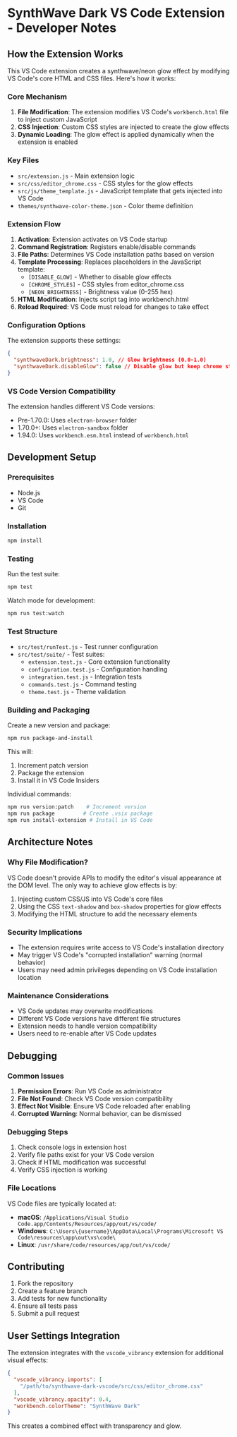 # SynthWave Dark VS Code Extension - Developer Notes

## How the Extension Works

This VS Code extension creates a synthwave/neon glow effect by modifying VS Code's core HTML and CSS files. Here's how it works:

### Core Mechanism

1. **File Modification**: The extension modifies VS Code's `workbench.html` file to inject custom JavaScript
2. **CSS Injection**: Custom CSS styles are injected to create the glow effects
3. **Dynamic Loading**: The glow effect is applied dynamically when the extension is enabled

### Key Files

- `src/extension.js` - Main extension logic
- `src/css/editor_chrome.css` - CSS styles for the glow effects
- `src/js/theme_template.js` - JavaScript template that gets injected into VS Code
- `themes/synthwave-color-theme.json` - Color theme definition

### Extension Flow

1. **Activation**: Extension activates on VS Code startup
2. **Command Registration**: Registers enable/disable commands
3. **File Paths**: Determines VS Code installation paths based on version
4. **Template Processing**: Replaces placeholders in the JavaScript template:
   - `[DISABLE_GLOW]` - Whether to disable glow effects
   - `[CHROME_STYLES]` - CSS styles from editor_chrome.css
   - `[NEON_BRIGHTNESS]` - Brightness value (0-255 hex)
5. **HTML Modification**: Injects script tag into workbench.html
6. **Reload Required**: VS Code must reload for changes to take effect

### Configuration Options

The extension supports these settings:

```json
{
  "synthwaveDark.brightness": 1.0, // Glow brightness (0.0-1.0)
  "synthwaveDark.disableGlow": false // Disable glow but keep chrome styles
}
```

### VS Code Version Compatibility

The extension handles different VS Code versions:

- Pre-1.70.0: Uses `electron-browser` folder
- 1.70.0+: Uses `electron-sandbox` folder
- 1.94.0: Uses `workbench.esm.html` instead of `workbench.html`

## Development Setup

### Prerequisites

- Node.js
- VS Code
- Git

### Installation

```bash
npm install
```

### Testing

Run the test suite:

```bash
npm test
```

Watch mode for development:

```bash
npm run test:watch
```

### Test Structure

- `src/test/runTest.js` - Test runner configuration
- `src/test/suite/` - Test suites:
  - `extension.test.js` - Core extension functionality
  - `configuration.test.js` - Configuration handling
  - `integration.test.js` - Integration tests
  - `commands.test.js` - Command testing
  - `theme.test.js` - Theme validation

### Building and Packaging

Create a new version and package:

```bash
npm run package-and-install
```

This will:

1. Increment patch version
2. Package the extension
3. Install it in VS Code Insiders

Individual commands:

```bash
npm run version:patch    # Increment version
npm run package         # Create .vsix package
npm run install-extension # Install in VS Code
```

## Architecture Notes

### Why File Modification?

VS Code doesn't provide APIs to modify the editor's visual appearance at the DOM level. The only way to achieve glow effects is by:

1. Injecting custom CSS/JS into VS Code's core files
2. Using the CSS `text-shadow` and `box-shadow` properties for glow effects
3. Modifying the HTML structure to add the necessary elements

### Security Implications

- The extension requires write access to VS Code's installation directory
- May trigger VS Code's "corrupted installation" warning (normal behavior)
- Users may need admin privileges depending on VS Code installation location

### Maintenance Considerations

- VS Code updates may overwrite modifications
- Different VS Code versions have different file structures
- Extension needs to handle version compatibility
- Users need to re-enable after VS Code updates

## Debugging

### Common Issues

1. **Permission Errors**: Run VS Code as administrator
2. **File Not Found**: Check VS Code version compatibility
3. **Effect Not Visible**: Ensure VS Code reloaded after enabling
4. **Corrupted Warning**: Normal behavior, can be dismissed

### Debugging Steps

1. Check console logs in extension host
2. Verify file paths exist for your VS Code version
3. Check if HTML modification was successful
4. Verify CSS injection is working

### File Locations

VS Code files are typically located at:

- **macOS**: `/Applications/Visual Studio Code.app/Contents/Resources/app/out/vs/code/`
- **Windows**: `C:\Users\{username}\AppData\Local\Programs\Microsoft VS Code\resources\app\out\vs\code\`
- **Linux**: `/usr/share/code/resources/app/out/vs/code/`

## Contributing

1. Fork the repository
2. Create a feature branch
3. Add tests for new functionality
4. Ensure all tests pass
5. Submit a pull request

## User Settings Integration

The extension integrates with the `vscode_vibrancy` extension for additional visual effects:

```json
{
  "vscode_vibrancy.imports": [
    "/path/to/synthwave-dark-vscode/src/css/editor_chrome.css"
  ],
  "vscode_vibrancy.opacity": 0.4,
  "workbench.colorTheme": "SynthWave Dark"
}
```

This creates a combined effect with transparency and glow.
